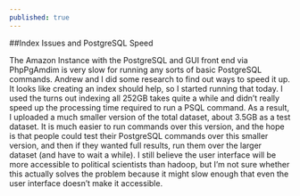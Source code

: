```yaml
---
published: true
---
```


##Index Issues and PostgreSQL Speed

The Amazon Instance with the PostgreSQL and GUI front end via PhpPgAmdim is very slow for running any sorts of basic PostgreSQL commands. Andrew and I did some research to find out ways to speed it up. It looks like creating an index should help, so I started running that today. I used the turns out indexing all 252GB takes quite a while and didn’t really speed up the processing time required to run a PSQL command. As a result, I uploaded a much smaller version of the total dataset, about 3.5GB as a test dataset. It is much easier to run commands over this version, and the hope is that people could test their PostgreSQL commands over this smaller version, and then if they wanted full results, run them over the larger dataset (and have to wait a while). I still believe the user interface will be more accessible to political scientists than hadoop, but I’m not sure whether this actually solves the problem because it might slow enough that even the user interface doesn’t make it accessible.